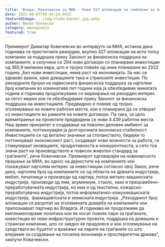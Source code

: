 ```yaml
---
title: 'Влада: Ковачевски за МИА - Нови 427 апликации на компании за поддршка на инвестиции, тоа значи и нови работни места - 07 АВГУСТ 2023'
date: 2023-08-07T09:43:24.042Z
featuredImage: ../img/vlada-banner.jpg.webp
author: Филип Поповски
category: македонија
featured: true
---
```

Премиерот Димитар Ковачевски во интервјуто за МИА, истакна дека годинава се пристигнати рекордни, вкупно 427 апликации на исто толку компании за поддршка преку Законот за финансиска поддршка на компаниите, а склучени се 294 нови договори со планирани инвестиции од 365,9 милиони евра, што е тројно повеќе од оние планирани во 2022 година
„Без нови инвестиции, нема раст на економијата. За нас се еднакво важни, како домашните така и странските инвестиции. По рекордните бројки на највисоката финансиска поддршка за најголем број компании во изминативе пет години која ја обезбедивме минатата година и годинава продолжуваме со маркирање на рекорден интерес за сетот мерки кои ги обезбедуваме преку Законот за финансиска поддршка на инвестициите.
Предвидено е повеќе од тројно зголемување на новите работни места, кои е планирано да се отворат со инвестициите во рамките на новите договори. Па така, за цело времетраење на проектите предвидени се нови 4.439 работни места.
Наш врвен приоритет е создавање на поволен деловен амбиент за компаниите, поттикнувајќи ја долгорочната економска стабилност. Инвестициите се од витално значење за стопанството, бидејќи го поттикнуваат економскиот раст, создаваат нови можности за работа, ги стимулираат иновациите, продуктивноста и конкурентноста, а сето тоа значи раст на производството и повисок животен стандард за граѓаните", рече Ковачевски.
Премиерот одговарајќи на новинарското прашање за МИА, во однос на дејностите на компаниите кои покажуваат најголем интерес за инвестииции согласно овој Закон, рече дека, најголем број од компаниите се од областа на дрвната индустрија, мебел, печатници и производи од хартија, потоа метало-машинската индустрија, производи од лим, алуминиум, стакло, како и прехрамбено-преработувачката индустрија, но има и од текстилна, кожарско-преработувачка индустрија, потоа информатичко-комуникациската индустрија,  фармацевтската и хемиската индустрија.
„Рекордниот број апликации се резултат на зголемената доверба на компаниите кои препознаваат партнер во Владата.
И годинава ќе продолжиме да имплементираме политики кои ќе носат повеќе пари за граѓаните, инвестиции во нови инфраструктурни проекти, поддршка на домашни и странски компании, што се заедно ќе придонесе и кон зголемување на средствата во буџетот и враќање на парите на граѓаните со што влијаеме за создавање на посилна економија и просперитетна држава", заклучи Ковачевски.
